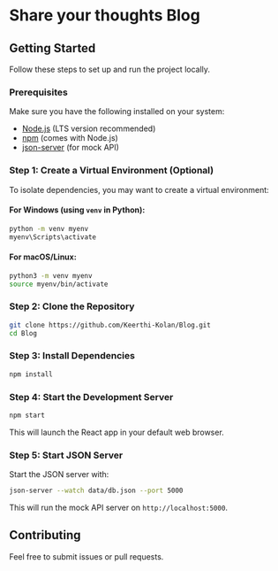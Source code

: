 # Share your thoughts Blog

## Getting Started

Follow these steps to set up and run the project locally.

### Prerequisites

Make sure you have the following installed on your system:

- [Node.js](https://nodejs.org/) (LTS version recommended)
- [npm](https://www.npmjs.com/) (comes with Node.js)
- [json-server](https://www.npmjs.com/package/json-server) (for mock API)

### Step 1: Create a Virtual Environment (Optional)

To isolate dependencies, you may want to create a virtual environment:

#### For Windows (using `venv` in Python):
```sh
python -m venv myenv
myenv\Scripts\activate
```

#### For macOS/Linux:
```sh
python3 -m venv myenv
source myenv/bin/activate
```

### Step 2: Clone the Repository

```sh
git clone https://github.com/Keerthi-Kolan/Blog.git
cd Blog
```

### Step 3: Install Dependencies

```sh
npm install
```

### Step 4: Start the Development Server

```sh
npm start
```

This will launch the React app in your default web browser.

### Step 5: Start JSON Server

Start the JSON server with:

```sh
json-server --watch data/db.json --port 5000
```

This will run the mock API server on `http://localhost:5000`.



## Contributing

Feel free to submit issues or pull requests.




